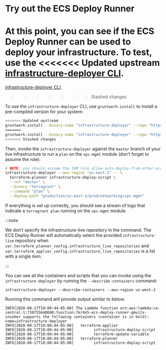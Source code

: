 # Try out the ECS Deploy Runner

At this point, you can see if the ECS Deploy Runner can be used to deploy your infrastructure. To test, use the
<<<<<<< Updated upstream
[infrastructure-deployer CLI](https://github.com/tnn-tnn-tnn-tnn-tnn-gruntwork-io/module-ci/tree/master/modules/infrastructure-deployer).
=======
[infrastructure-deployer CLI](https://github.com/tnn-gruntwork-io/module-ci/tree/master/modules/infrastructure-deployer).
>>>>>>> Stashed changes

To use the `infrastructure-deployer` CLI, use `gruntwork-install` to install a pre-compiled version for your system:

```bash
<<<<<<< Updated upstream
gruntwork-install --binary-name "infrastructure-deployer" --repo "https://github.com/tnn-tnn-tnn-tnn-tnn-gruntwork-io/module-ci" --tag "v0.27.2"
=======
gruntwork-install --binary-name "infrastructure-deployer" --repo "https://github.com/tnn-gruntwork-io/module-ci" --tag "v0.27.2"
>>>>>>> Stashed changes
```

Then, invoke the `infrastructure-deployer` against the `master` branch of your live infrastructure to run a `plan` on
the `vpc-mgmt` module (don’t forget to assume the role):

```bash
# NOTE: you should assume the IAM role allow-auto-deploy-from-other-accounts before running this step
infrastructure-deployer --aws-region "us-east-2" -- \
  terraform-planner infrastructure-deploy-script \
  --ref "master" \
  --binary "terragrunt" \
  --command "plan" \
  --deploy-path "production/us-east-2/prod/networking/vpc-mgmt"
```

If everything is set up correctly, you should see a stream of logs that indicate a `terragrunt plan` running on the
`vpc-mgmt` module.

:::note

We don’t specify the infrastructure-live repository in the command. The ECS Deploy Runner will automatically
select the provided `infrastructure-live` repository when
`var.terraform_planner_config.infrastructure_live_repositories` and
`var.terraform_applier_config.infrastructure_live_repositories` is a list with a single item.

:::

You can see all the containers and scripts that you can invoke using the `infrastructure-deployer` by running the
`--describe-containers` command:

    infrastructure-deployer --describe-containers --aws-region us-west-2

Running this command will provide output similar to below:

    INFO[2020-08-17T10:00:44-05:00] The Lambda function arn:aws:lambda:ca-central-1:738755648600:function:7kr4n5-ecs-deploy-runner-gmvitx-invoker supports the following containers (container is in bold):  name=infrastructure-deployer
    INFO[2020-08-17T10:00:44-05:00]   terraform-applier
    INFO[2020-08-17T10:00:44-05:00]         infrastructure-deploy-script
    INFO[2020-08-17T10:00:44-05:00]         terraform-update-variable
    INFO[2020-08-17T10:00:44-05:00]   terraform-planner
    INFO[2020-08-17T10:00:44-05:00]         infrastructure-deploy-script

